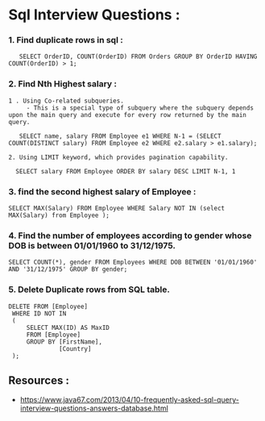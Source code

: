 # Sql Interview Questions :

  ### 1. Find duplicate rows in sql : 
   
   ```
      SELECT OrderID, COUNT(OrderID) FROM Orders GROUP BY OrderID HAVING COUNT(OrderID) > 1;
   ```
  
   ### 2. Find Nth Highest salary : 
   
   ```
   1 . Using Co-related subqueries.
        - This is a special type of subquery where the subquery depends upon the main query and execute for every row returned by the main query.
   
      SELECT name, salary FROM Employee e1 WHERE N-1 = (SELECT COUNT(DISTINCT salary) FROM Employee e2 WHERE e2.salary > e1.salary);
   ```
   
   ```
   2. Using LIMIT keyword, which provides pagination capability.
   
     SELECT salary FROM Employee ORDER BY salary DESC LIMIT N-1, 1

   ```
   ### 3. find the second highest salary of Employee :
   
   ```
   SELECT MAX(Salary) FROM Employee WHERE Salary NOT IN (select MAX(Salary) from Employee );

   ```
   
   ### 4. Find the number of employees according to gender whose DOB is between 01/01/1960 to 31/12/1975.
  ```
  SELECT COUNT(*), gender FROM Employees WHERE DOB BETWEEN '01/01/1960' AND '31/12/1975' GROUP BY gender;
  ```
  
   ### 5. Delete Duplicate rows from SQL table.
   ```
   DELETE FROM [Employee]
    WHERE ID NOT IN
    (
        SELECT MAX(ID) AS MaxID
        FROM [Employee]
        GROUP BY [FirstName],  
                 [Country]
    );
   ```
  
  
  ## Resources :
  - https://www.java67.com/2013/04/10-frequently-asked-sql-query-interview-questions-answers-database.html
